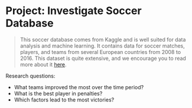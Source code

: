 # Project: Investigate Soccer Database


> This soccer database comes from Kaggle and is well suited for data analysis and machine learning.
It contains data for soccer matches, players, and teams from several European countries from 2008 to 2016.
This dataset is quite extensive, and we encourage you to read more about it [here](https://www.kaggle.com/hugomathien/soccer).

Research questions:
* What teams improved the most over the time period?
* What is the best player in penalties?
* Which factors lead to the most victories?
